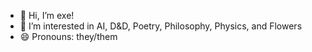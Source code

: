 - 👋 Hi, I’m exe!
- 👀 I’m interested in AI, D&D, Poetry, Philosophy, Physics, and Flowers
- 😄 Pronouns: they/them
<!---
it-me-exe/it-me-exe is a ✨ special ✨ repository because its `README.md` (this file) appears on your GitHub profile.
You can click the Preview link to take a look at your changes.
--->
